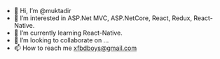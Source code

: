- 👋 Hi, I’m @muktadir
- 👀 I’m interested in ASP.Net MVC, ASP.NetCore, React, Redux, React-Native.
- 🌱 I’m currently learning React-Native.
- 💞️ I’m looking to collaborate on ...
- 📫 How to reach me xfbdboys@gmail.com

<!---
xfboys/xfboys is a ✨ special ✨ repository because its `README.md` (this file) appears on your GitHub profile.
You can click the Preview link to take a look at your changes.
--->
